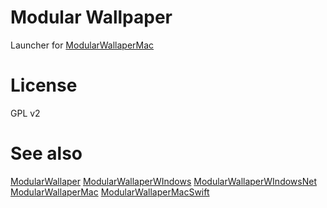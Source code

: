 # Modular Wallpaper

Launcher for [ModularWallaperMac](https://github.com/elegantbanshee/ModularWallpaperMac)

# License

GPL v2

# See also

[ModularWallaper](https://github.com/elegantbanshee/ModularWallpaper)
[ModularWallaperWIndows](https://github.com/elegantbanshee/ModularWallpaperWindows)
[ModularWallaperWIndowsNet](https://github.com/elegantbanshee/ModularWallpaperWindowsNet)
[ModularWallaperMac](https://github.com/elegantbanshee/ModularWallpaperMac)
[ModularWallaperMacSwift](https://github.com/elegantbanshee/ModularWallpaperMacSwift)